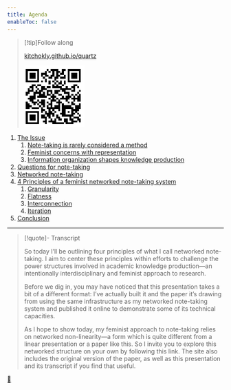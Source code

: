 ```yaml
---
title: Agenda
enableToc: false
---
```



 > 
 > \[!tip\]Follow along
 > 
 > [kitchokly.github.io/quartz](https://kitchokly.github.io/quartz/) 
 > 
 > ![Screenshot 2023-04-12 at 16.12.29.png](Screenshot%202023-04-12%20at%2016.12.29.png)

1. [The Issue](Note-taking%20is%20rarely%20considered%20a%20method.md)
   1. [Note-taking is rarely considered a method](Note-taking%20is%20rarely%20considered%20a%20method.md)
   1. [Feminist concerns with representation](Feminist%20concerns%20with%20representation.md)
   1. [Information organization shapes knowledge production](Information%20organization%20shapes%20knowledge%20production.md)
1. [Questions for note-taking](Questions%20for%20note-taking.md)
1. [Networked note-taking](Networked%20note-taking.md)
1. [4 Principles of a feminist networked note-taking system](4%20Principles%20of%20a%20feminist%20networked%20note-taking%20system.md)
   1. [Granularity](Granularity.md)
   1. [Flatness](Flatness.md)
   1. [Interconnection](Interconnection.md)
   1. [Iteration](Iteration.md)
1. [Conclusion](Presentation%20Conclusion.md)

---

 > 
 > \[!quote\]- Transcript
 > 
 > So today I’ll be outlining four principles of what I call networked note-taking. I aim to center these principles within efforts to challenge the power structures involved in academic knowledge production—an intentionally interdisciplinary and feminist approach to research.
 > 
 > Before we dig in, you may have noticed that this presentation takes a bit of a different format: I’ve actually built it and the paper it’s drawing from using the same infrastructure as my networked note-taking system and published it online to demonstrate some of its technical capacities.
 > 
 > As I hope to show today, my feminist approach to note-taking relies on networked non-linearity—a form which is quite different from a linear presentation or a paper like this. So I invite you to explore this networked structure on your own by following this link. The site also includes the original version of the paper, as well as this presentation and its transcript if you find that useful.

[📖](Developing%20a%20feminist%20note-taking%20system.md)

